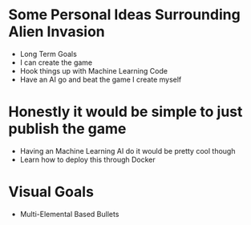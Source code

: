 # Some Personal Ideas Surrounding Alien Invasion
* Long Term Goals
* I can create the game
* Hook things up with Machine Learning Code
* Have an AI go and beat the game I create myself

# Honestly it would be simple to just publish the game
* Having an Machine Learning AI do it would be pretty cool though
* Learn how to deploy this through Docker

# Visual Goals
* Multi-Elemental Based Bullets
